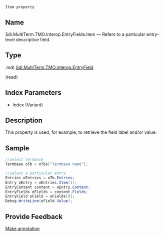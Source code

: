 

# 
    Item property




## Name

Sdl.MultiTerm.TMO.Interop.EntryFields.Item —          Refers to a particular entry-level descriptive field.



## Type
.md)
[Sdl.MultiTerm.TMO.Interop.EntryField](Sdl.MultiTerm.TMO.Interop.EntryField.md)

(read)



## Index Parameters

* Index (Variant)




## Description



This property is used, for example, to retrieve the field label and/or value.



## Sample


```cs
//select termbase
Termbase oTb = oTbs["Termbase name"];

//select a particular entry
Entries oEntries = oTb.Entries;
Entry oEntry = oEntries.Item(1);
EntryContent content = oEntry.Content;
EntryFields oFields = content.Fields;
EntryField oField = oFields[0];
Debug.WriteLine(oField.Value);
```



## Provide Feedback

[Make annotation](mailto:sdk-feedback@sdl.com&amp;subject=Reference%20for%20Sdl.MultiTerm.TMO.Interop.EntryFields.Item)

